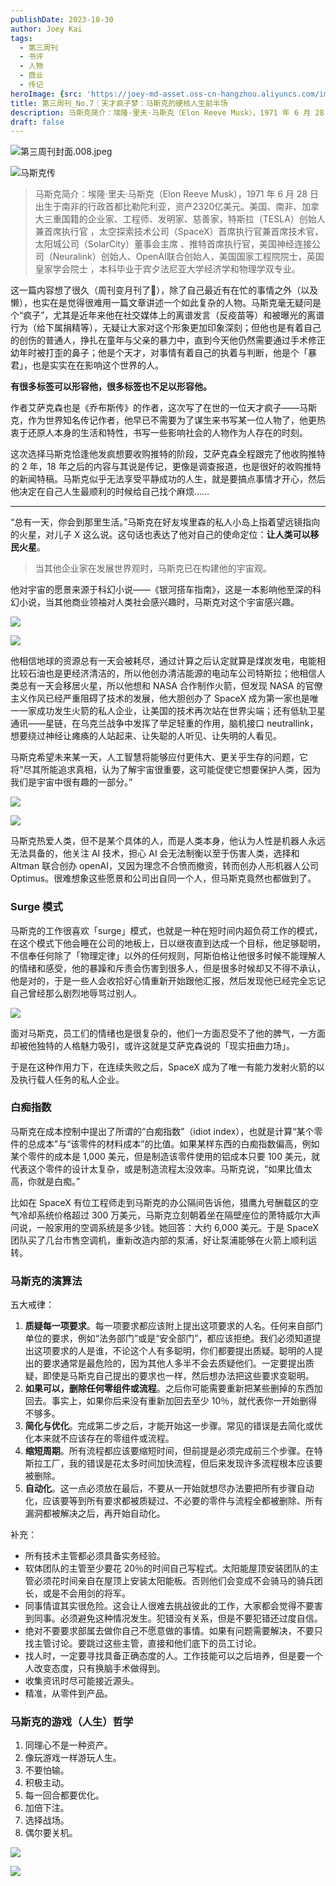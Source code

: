 ```yaml
---
publishDate: 2023-10-30
author: Joey Kai
tags:
  - 第三周刊
  - 书评
  - 人物
  - 商业
  - 传记
heroImage: {src: 'https://joey-md-asset.oss-cn-hangzhou.aliyuncs.com/img/202312132359782.jpeg', inferSize: true}
title: 第三周刊_No.7｜天才疯子梦：马斯克的硬核人生前半场
description: 马斯克简介：埃隆·里夫·马斯克（Elon Reeve Musk），1971 年 6 月 28 日出生于南非的行政首都比勒陀利亚，资产2320亿美元。
draft: false
---
```

![第三周刊封面.008.jpeg](https://joey-md-asset.oss-cn-hangzhou.aliyuncs.com/img/202312132359782.jpeg)

![马斯克传](https://joey-md-asset.oss-cn-hangzhou.aliyuncs.com/img/202311232303744.png)

> 马斯克简介：埃隆·里夫·马斯克（Elon Reeve Musk），1971 年 6 月 28 日出生于南非的行政首都比勒陀利亚，资产2320亿美元。美国、南非、加拿大三重国籍的企业家、工程师、发明家、慈善家，特斯拉（TESLA）创始人兼首席执行官 ，太空探索技术公司（SpaceX）首席执行官兼首席技术官，太阳城公司（SolarCity）董事会主席 、推特首席执行官，美国神经连接公司（Neuralink）创始人、OpenAI联合创始人，美国国家工程院院士，英国皇家学会院士 ，本科毕业于宾夕法尼亚大学经济学和物理学双专业。

这一篇内容想了很久（周刊变月刊了🐶），除了自己最近有在忙的事情之外（以及懒），也实在是觉得很难用一篇文章讲述一个如此复杂的人物。马斯克毫无疑问是个“疯子”，尤其是近年来他在社交媒体上的离谱发言（反疫苗等）和被曝光的离谱行为（给下属捐精等），无疑让大家对这个形象更加印象深刻；但他也是有着自己的创伤的普通人，挣扎在童年与父亲的暴力中，直到今天他仍然需要通过手术修正幼年时被打歪的鼻子；他是个天才，对事情有着自己的执着与判断，他是个「暴君」，也是实实在在影响这个世界的人。

**有很多标签可以形容他，很多标签也不足以形容他。**

作者艾萨克森也是《乔布斯传》的作者，这次写了在世的一位天才疯子——马斯克，作为世界知名传记作者，他早已不需要为了谋生来书写某一位人物了，他更热衷于还原人本身的生活和特性，书写一些影响社会的人物作为人存在的时刻。

这次选择马斯克恰逢他发疯想要收购推特的阶段，艾萨克森全程跟完了他收购推特的 2 年，18 年之后的内容与其说是传记，更像是调查报道，也是很好的收购推特的新闻特稿。马斯克似乎无法享受平静成功的人生，就是要搞点事情才开心，然后他决定在自己人生最顺利的时候给自己找个麻烦……

---

“总有一天，你会到那里生活。”马斯克在好友埃里森的私人小岛上指着望远镜指向的火星，对儿子 X 这么说。这句话也表达了他对自己的使命定位：**让人类可以移民火星**。

> 当其他企业家在发展世界观时，马斯克已在构建他的宇宙观。

他对宇宙的愿景来源于科幻小说——《银河搭车指南》，这是一本影响他至深的科幻小说，当其他商业领袖对人类社会感兴趣时，马斯克对这个宇宙感兴趣。

![](https://cdn.nlark.com/yuque/0/2023/jpeg/34713865/1700709849821-19e69b4a-8cc3-46e8-bfa9-c239a478bf61.jpeg)

![](https://cdn.nlark.com/yuque/0/2023/jpeg/34713865/1700709849780-078094a6-8c67-4afd-9b6d-c7326b38af81.jpeg)

他相信地球的资源总有一天会被耗尽，通过计算之后认定就算是煤炭发电，电能相比较石油也是更经济清洁的，所以他创办清洁能源的电动车公司特斯拉；他相信人类总有一天会移居火星，所以他想和 NASA 合作制作火箭，但发现 NASA 的官僚主义作风已经严重阻碍了技术的发展，他大胆创办了 SpaceX 成为第一家也是唯一一家成功发生火箭的私人企业，让美国的技术再次站在世界尖端；还有低轨卫星通讯——星链，在乌克兰战争中发挥了举足轻重的作用，脑机接口 neutrallink，想要绕过神经让瘫痪的人站起来、让失聪的人听见、让失明的人看见。

马斯克希望未来某一天，人工智慧将能够应付更伟大、更关乎生存的问题，它将“尽其所能追求真相，认为了解宇宙很重要，这可能促使它想要保护人类，因为我们是宇宙中很有趣的一部分。”

![](https://cdn.nlark.com/yuque/0/2023/jpeg/34713865/1700709849783-7b5ceece-13d9-49ab-b6b8-194db1fa2142.jpeg)

![](https://cdn.nlark.com/yuque/0/2023/jpeg/34713865/1700709849765-4617ce8c-0cf7-440a-af1c-e954699db3ca.jpeg)

马斯克热爱人类，但不是某个具体的人，而是人类本身，他认为人性是机器人永远无法具备的，他关注 AI 技术，担心 AI 会无法制衡以至于伤害人类，选择和 Altman 联合创办 openAI，又因为理念不合愤而撤资，转而创办人形机器人公司 Optimus。很难想象这些愿景和公司出自同一个人，但马斯克竟然也都做到了。

### Surge 模式

马斯克的工作很喜欢「surge」模式，也就是一种在短时间内超负荷工作的模式，在这个模式下他会睡在公司的地板上，日以继夜直到达成一个目标，他足够聪明，不信奉任何除了「物理定律」以外的任何规则，阿斯伯格让他很多时候不能理解人的情绪和感受，他的暴躁和斥责会伤害到很多人，但是很多时候却又不得不承认，他是对的，于是一些人会收拾好心情重新开始跟他汇报，然后发现他已经完全忘记自己曾经那么剧烈地辱骂过别人。

![](https://cdn.nlark.com/yuque/0/2023/jpeg/34713865/1700709852123-91f8d098-a83a-471b-90db-7a44782d6496.jpeg)

面对马斯克，员工们的情绪也是很复杂的，他们一方面忍受不了他的脾气，一方面却被他独特的人格魅力吸引，或许这就是艾萨克森说的「现实扭曲力场」。

于是在这种作用力下，在连续失败之后，SpaceX 成为了唯一有能力发射火箭的以及执行载人任务的私人企业。

### 白痴指数

马斯克在成本控制中提出了所谓的“白痴指数”（idiot index），也就是计算“某个零件的总成本”与“该零件的材料成本”的比值。如果某样东西的白痴指数偏高，例如某个零件的成本是 1,000 美元，但是制造该零件使用的铝成本只要 100 美元，就代表这个零件的设计太复杂，或是制造流程太没效率。马斯克说，“如果比值太高，你就是白痴。”

比如在 SpaceX 有位工程师走到马斯克的办公隔间告诉他，猎鹰九号酬载区的空气冷却系统价格超过 300 万美元，马斯克立刻朝着坐在隔壁座位的萧特威尔大声问说，一般家用的空调系统是多少钱。她回答：大约 6,000 美元。于是 SpaceX 团队买了几台市售空调机，重新改造内部的泵浦，好让泵浦能够在火箭上顺利运转。

### 马斯克的演算法

五大戒律：

1. **质疑每一项要求**。每一项要求都应该附上提出这项要求的人名。任何来自部门单位的要求，例如“法务部门”或是“安全部门”，都应该拒绝。我们必须知道提出这项要求的人是谁，不论这个人有多聪明，你们都要提出质疑。聪明的人提出的要求通常是最危险的，因为其他人多半不会去质疑他们。一定要提出质疑，即使是马斯克自己提出的要求也一样，然后想办法把这些要求变聪明。
2. **如果可以，删除任何零组件或流程**。之后你可能需要重新把某些删掉的东西加回去。事实上，如果你后来没有重新加回去至少 10％，就代表你一开始删得不够多。
3. **简化与优化**。完成第二步之后，才能开始这一步骤。常见的错误是去简化或优化本来就不应该存在的零组件或流程。
4. **缩短周期**。所有流程都应该要缩短时间，但前提是必须完成前三个步骤。在特斯拉工厂，我的错误是花太多时间加快流程，但后来发现许多流程根本应该要被删除。
5. **自动化**。这一点必须放在最后，不要从一开始就想尽办法要把所有步骤自动化，应该要等到所有要求都被质疑过、不必要的零件与流程全都被删除、所有漏洞都被解决之后，再开始自动化。

补充：

- 所有技术主管都必须具备实务经验。
- 软体团队的主管至少要花 20％的时间自己写程式。太阳能屋顶安装团队的主管必须花时间亲自在屋顶上安装太阳能板。否则他们会变成不会骑马的骑兵团长，或是不会用剑的将军。
- 同事情谊其实很危险。这会让人很难去挑战彼此的工作，大家都会觉得不要害到同事。必须避免这种情况发生。犯错没有关系，但是不要犯错还过度自信。
- 绝对不要要求部属去做你自己不愿意做的事情。如果有问题需要解决，不要只找主管讨论。要跳过这些主管，直接和他们底下的员工讨论。
- 找人时，一定要寻找具备正确态度的人。工作技能可以之后培养，但是要一个人改变态度，只有换脑手术做得到。
- 收集资讯时尽可能接近源头。
- 精准，从零件到产品。

### 马斯克的游戏（人生）哲学

1. 同理心不是一种资产。
2. 像玩游戏一样游玩人生。
3. 不要怕输。
4. 积极主动。
5. 每一回合都要优化。
6. 加倍下注。
7. 选择战场。
8. 偶尔要关机。

![](https://cdn.nlark.com/yuque/0/2023/jpeg/34713865/1700709852830-21362b1a-04fc-40fd-914d-e4e04ed3f206.jpeg)

![](https://cdn.nlark.com/yuque/0/2023/jpeg/34713865/1700709852877-1225ea33-45ec-4393-a10f-e2be6b910c9d.jpeg)
